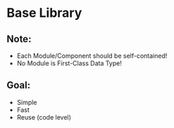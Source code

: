 Base Library
============

Note:
----
-  Each Module/Component should be self-contained!
-  No Module is First-Class Data Type!

Goal:
----
-  Simple
-  Fast
-  Reuse (code level)

